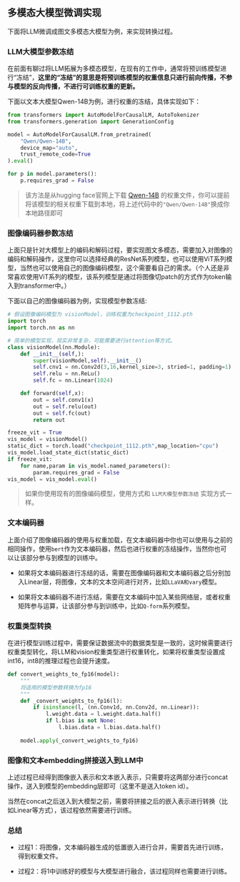 ## 多模态大模型微调实现

下面将LLM微调成图文多模态大模型为例，来实现转换过程。

### LLM大模型参数冻结

在前面有聊过将LLM拓展为多模态模型，在现有的工作中，通常将预训练模型进行“冻结”，**这里的“冻结”的意思是将预训练模型的权重信息只进行前向传播，不参与模型的反向传播，不进行可训练权重的更新。**

下面以文本大模型Qwen-14B为例，进行权重的冻结，具体实现如下：

~~~python
from transformers import AutoModelForCausalLM, AutoTokenizer
from transformers.generation import GenerationConfig

model = AutoModelForCausalLM.from_pretrained(
    "Qwen/Qwen-14B", 
    device_map="auto", 
    trust_remote_code=True
).eval()

for p in model.parameters():
    p.requires_grad = False
~~~

> 该方法是从hugging face官网上下载 [Qwen-14B](https://huggingface.co/Qwen/Qwen-14B) 的权重文件，你可以提前将该模型的相关权重下载到本地，将上述代码中的`"Qwen/Qwen-14B"`换成你本地路径即可

### 图像编码器参数冻结

上面只是针对大模型上的编码和解码过程，要实现图文多模态，需要加入对图像的编码和解码操作，这里你可以选择经典的ResNet系列模型，也可以使用ViT系列模型，当然也可以使用自己的图像编码模型，这个需要看自己的需求。（个人还是非常喜欢使用ViT系列的模型，该系列模型是通过将图像切patch的方式作为token输入到transformer中。）

下面以自己的图像编码器为例，实现模型参数冻结:

~~~python
# 假设图像编码模型为 visionModel，训练权重为checkpoint_1112.pth
import torch
import torch.nn as nn

# 简单的模型实现，现实非常复杂，可能需要进行attention等方式。
class visionModel(nn.Module):
    def __init__(self,):
        super(visionModel,self).__init__()
        self.cnv1 = nn.Conv2d(3,16,kernel_size=3, stried=1, padding=1)
        self.relu = nn.ReLu()
        self.fc = nn.Linear(1024)

    def forward(self,x):
        out = self.conv1(x)
        out = self.relu(out)
        out = self.fc(out)
        return out

freeze_vit = True
vis_model = visionModel()
static_dict = torch.load("checkpoint_1112.pth",map_location="cpu")
vis_model.load_state_dict(static_dict)
if freeze_vit:
    for name,param in vis_model.named_parameters():
        param.requires_grad = False
vis_model = vis_model.eval()
~~~

> 如果你使用现有的图像编码模型，使用方式和 `LLM大模型参数冻结` 实现方式一样。

### 文本编码器

上面介绍了图像编码器的使用与权重加载，在文本编码器中你也可以使用与之前的相同操作，使用`bert`作为文本编码器，然后也进行权重的冻结操作，当然你也可以让该部分参与到模型的训练中。

- 如果将文本编码器进行冻结的话，需要在图像编码器和文本编码器之后分别加入Linear层，将图像，文本的文本空间进行对齐，比如`LLaVA和vary`模型。

- 如果将文本编码器不进行冻结，需要在文本编码中加入某些网络层，或者权重矩阵参与运算，让该部分参与到训练中，比如`Q-form`系列模型。

### 权重类型转换

在进行模型训练过程中，需要保证数据流中的数据类型是一致的，这时候需要进行权重类型转化，将LLM和vision权重类型进行权重转化，如果将权重类型设置成int16，int8的推理过程也会提升速度。

~~~python
def convert_weights_to_fp16(model):
    """
    将适用的模型参数转换为fp16
    """
    def _convert_weights_to_fp16(l):
        if isinstance(l, (nn.Conv1d, nn.Conv2d, nn.Linear)):
            l.weight.data = l.weight.data.half()
            if l.bias is not None:
                l.bias.data = l.bias.data.half()
    
    model.apply(_convert_weights_to_fp16)
~~~

### 图像和文本embedding拼接送入到LLM中

上述过程已经得到图像嵌入表示和文本嵌入表示，只需要将这两部分进行concat操作，送入到模型的embedding层即可（这里不是送入token id）。

当然在concat之后送入到大模型之前，需要将拼接之后的嵌入表示进行转换（比如Linear等方式），该过程依然需要进行训练。


### 总结

- 过程1：将图像，文本编码器生成的低置嵌入进行合并，需要首先进行训练，得到权重文件。

- 过程2：将1中训练好的模型与大模型进行融合，该过程同样也需要进行训练。